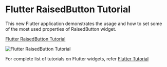 # Flutter RaisedButton Tutorial

This new Flutter application demonstrates the usage and how to set some of the most used properties of RaisedButton widget.

[Flutter RaisedButton Tutorial](https://www.tutorialkart.com/flutter/flutter-raisedbutton/)

![Flutter RaisedButton Tutorial](https://user-images.githubusercontent.com/26165775/72314217-07237980-36b4-11ea-903f-263e54d6040c.png)

For complete list of tutorials on Flutter widgets, refer [Flutter Tutorial](https://www.tutorialkart.com/flutter/)
